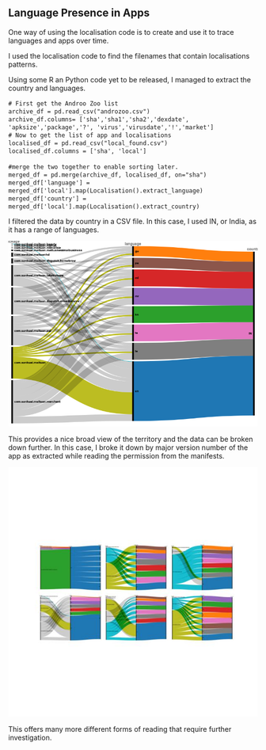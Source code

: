 ##  Language Presence in Apps

One way of using the localisation code is to create and use it to trace languages and apps over time. 

I used the localisation code to find the filenames that contain localisations patterns. 

Using some R an Python code yet to be released, I managed to extract the country and languages. 

```
# First get the Androo Zoo list
archive_df = pd.read_csv("androzoo.csv")
archive_df.columns= ['sha','sha1','sha2','dexdate', 'apksize','package','?', 'virus','virusdate','!','market']
# Now to get the list of app and localisations
localised_df = pd.read_csv("local_found.csv")
localised_df.columns = ['sha', 'local']

#merge the two together to enable sorting later. 
merged_df = pd.merge(archive_df, localised_df, on="sha")
merged_df['language'] = merged_df['local'].map(Localisation().extract_language)
merged_df['country'] = merged_df['local'].map(Localisation().extract_country)
```

I filtered the data by country in a CSV file. In this case, I used IN, or India, as it has a range of languages. 

![All languages for an app ](../assets/meituan_language_country.png)

This provides a nice broad view of the territory and the data can be broken down further. In this case, I broke it down by major version number of the app as extracted while reading the permission from the manifests. 

![A Composite Image of Versions of an App with its languages](../assets/composite.jpg)

This offers many more different forms of reading that require further investigation. 